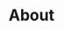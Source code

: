 ---
title: About
description: The One Fact Foundation is a 501c3 nonprofit changing health care and education using open source principles.
---